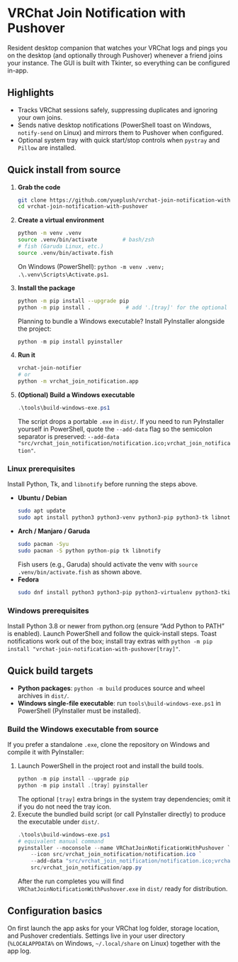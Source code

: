 # VRChat Join Notification with Pushover

Resident desktop companion that watches your VRChat logs and pings you on the desktop (and optionally through Pushover) whenever a friend joins your instance. The GUI is built with Tkinter, so everything can be configured in-app.

## Highlights
- Tracks VRChat sessions safely, suppressing duplicates and ignoring your own joins.
- Sends native desktop notifications (PowerShell toast on Windows, `notify-send` on Linux) and mirrors them to Pushover when configured.
- Optional system tray with quick start/stop controls when `pystray` and `Pillow` are installed.

## Quick install from source
1. **Grab the code**
   ```bash
   git clone https://github.com/yueplush/vrchat-join-notification-with-pushover.git
   cd vrchat-join-notification-with-pushover
   ```
2. **Create a virtual environment**
   ```bash
   python -m venv .venv
   source .venv/bin/activate        # bash/zsh
   # fish (Garuda Linux, etc.)
   source .venv/bin/activate.fish
   ```
   On Windows (PowerShell): `python -m venv .venv; .\.venv\Scripts\Activate.ps1`.
3. **Install the package**
   ```bash
   python -m pip install --upgrade pip
   python -m pip install .           # add '.[tray]' for the optional tray icon
   ```
   Planning to bundle a Windows executable? Install PyInstaller alongside the project:
   ```powershell
   python -m pip install pyinstaller
   ```
4. **Run it**
   ```bash
   vrchat-join-notifier
   # or
   python -m vrchat_join_notification.app
   ```

5. **(Optional) Build a Windows executable**
   ```powershell
   .\tools\build-windows-exe.ps1
   ```
   The script drops a portable `.exe` in `dist/`. If you need to run PyInstaller yourself in PowerShell, quote the `--add-data`
   flag so the semicolon separator is preserved: `--add-data "src/vrchat_join_notification/notification.ico;vrchat_join_notification"`.

### Linux prerequisites
Install Python, Tk, and `libnotify` before running the steps above.
- **Ubuntu / Debian**
  ```bash
  sudo apt update
  sudo apt install python3 python3-venv python3-pip python3-tk libnotify-bin
  ```
- **Arch / Manjaro / Garuda**
  ```bash
  sudo pacman -Syu
  sudo pacman -S python python-pip tk libnotify
  ```
  Fish users (e.g., Garuda) should activate the venv with `source .venv/bin/activate.fish` as shown above.
- **Fedora**
  ```bash
  sudo dnf install python3 python3-pip python3-virtualenv python3-tkinter libnotify
  ```

### Windows prerequisites
Install Python 3.8 or newer from python.org (ensure “Add Python to PATH” is enabled). Launch PowerShell and follow the quick-install steps. Toast notifications work out of the box; install tray extras with `python -m pip install "vrchat-join-notification-with-pushover[tray]"`.

## Quick build targets
- **Python packages**: `python -m build` produces source and wheel archives in `dist/`.
- **Windows single-file executable**: run `tools\build-windows-exe.ps1` in PowerShell (PyInstaller must be installed).

### Build the Windows executable from source
If you prefer a standalone `.exe`, clone the repository on Windows and compile it with PyInstaller:

1. Launch PowerShell in the project root and install the build tools.
   ```powershell
   python -m pip install --upgrade pip
   python -m pip install .[tray] pyinstaller
   ```
   The optional `[tray]` extra brings in the system tray dependencies; omit it if you do not need the tray icon.
2. Execute the bundled build script (or call PyInstaller directly) to produce the executable under `dist/`.
   ```powershell
   .\tools\build-windows-exe.ps1
   # equivalent manual command
   pyinstaller --noconsole --name VRChatJoinNotificationWithPushover `
       --icon src/vrchat_join_notification/notification.ico `
       --add-data "src/vrchat_join_notification/notification.ico;vrchat_join_notification" `
       src/vrchat_join_notification/app.py
   ```
   After the run completes you will find `VRChatJoinNotificationWithPushover.exe` in `dist/` ready for distribution.

## Configuration basics
On first launch the app asks for your VRChat log folder, storage location, and Pushover credentials. Settings live in your user directory (`%LOCALAPPDATA%` on Windows, `~/.local/share` on Linux) together with the app log.
